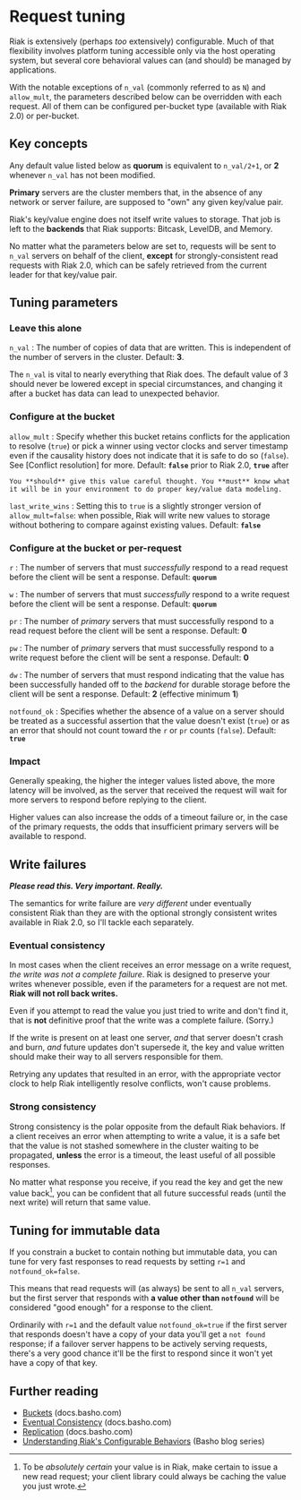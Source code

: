 # Request tuning

Riak is extensively (perhaps *too* extensively) configurable. Much of
that flexibility involves platform tuning accessible only via the host
operating system, but several core behavioral values can (and should)
be managed by applications.

With the notable exceptions of `n_val` (commonly referred to as `N`)
and `allow_mult`, the parameters described below can be overridden
with each request. All of them can be configured per-bucket type
(available with Riak 2.0) or per-bucket.

## Key concepts

Any default value listed below as **quorum** is equivalent to
`n_val/2+1`, or **2** whenever `n_val` has not been modified.

**Primary** servers are the cluster members that, in the absence of any
network or server failure, are supposed to "own" any given key/value
pair.

Riak's key/value engine does not itself write values to storage. That
job is left to the **backends** that Riak supports: Bitcask, LevelDB,
and Memory.

No matter what the parameters below are set to, requests will be
sent to `n_val` servers on behalf of the client, **except** for
strongly-consistent read requests with Riak 2.0, which can be safely
retrieved from the current leader for that key/value pair.

## Tuning parameters

### Leave this alone

`n_val`
:   The number of copies of data that are written. This is independent of the number of servers in the cluster. Default: **3**.

The `n_val` is vital to nearly everything that Riak does. The default
value of 3 should never be lowered except in special circumstances,
and changing it after a bucket has data can lead to unexpected
behavior.

### Configure at the bucket

`allow_mult`
:    Specify whether this bucket retains conflicts for the application to resolve (`true`) or pick a winner using vector clocks and server timestamp even if the causality history does not indicate that it is safe to do so (`false`). See [Conflict resolution] for more. Default: **`false`** prior to Riak 2.0, **`true`** after

    You **should** give this value careful thought. You **must** know what it will be in your environment to do proper key/value data modeling.

`last_write_wins`
:    Setting this to `true` is a slightly stronger version of `allow_mult=false`: when possible, Riak will write new values to storage without bothering to compare against existing values. Default: **`false`**

### Configure at the bucket or per-request
`r`
:   The number of servers that must *successfully* respond to a read request before the client will be sent a response. Default: **`quorum`**

`w`
:   The number of servers that must *successfully* respond to a write request before the client will be sent a response. Default: **`quorum`**

`pr`
:    The number of *primary* servers that must successfully respond to a read request before the client will be sent a response. Default: **0**

`pw`
:    The number of *primary* servers that must successfully respond to a write request before the client will be sent a response. Default: **0**

`dw`
:    The number of servers that must respond indicating that the value has been successfully handed off to the *backend* for durable storage before the client will be sent a response. Default: **2** (effective minimum **1**)

`notfound_ok`
:    Specifies whether the absence of a value on a server should be treated as a successful assertion that the value doesn't exist (`true`) or as an error that should not count toward the `r` or `pr` counts (`false`). Default: **`true`**


### Impact

Generally speaking, the higher the integer values listed above, the
more latency will be involved, as the server that received the request
will wait for more servers to respond before replying to the client.

Higher values can also increase the odds of a timeout failure or, in
the case of the primary requests, the odds that insufficient primary
servers will be available to respond.

## Write failures

***Please read this. Very important. Really.***

The semantics for write failure are *very different* under eventually
consistent Riak than they are with the optional strongly consistent
writes available in Riak 2.0, so I'll tackle each separately.

### Eventual consistency

In most cases when the client receives an error message on a write
request, *the write was not a complete failure*. Riak is designed to
preserve your writes whenever possible, even if the parameters for a
request are not met. **Riak will not roll back writes.**

Even if you attempt to read the value you just tried to write and
don't find it, that is **not** definitive proof that the write was a
complete failure. (Sorry.)

If the write is present on at least one server, *and* that server
doesn't crash and burn, *and* future updates don't supersede it,
the key and value written should make their way to all servers
responsible for them.

Retrying any updates that resulted in an error, with the appropriate
vector clock to help Riak intelligently resolve conflicts, won't cause
problems.

### Strong consistency

Strong consistency is the polar opposite from the default Riak
behaviors. If a client receives an error when attempting to write a
value, it is a safe bet that the value is not stashed somewhere in the
cluster waiting to be propagated, **unless** the error is a timeout,
the least useful of all possible responses.

No matter what response you receive, if you read the key and get the
new value back[^client-libs], you can be confident that all future
successful reads (until the next write) will return that same value.

[^client-libs]: To be *absolutely certain* your value is in Riak, make
certain to issue a new read request; your client library could always
be caching the value you just wrote.

## Tuning for immutable data

If you constrain a bucket to contain nothing but immutable data, you
can tune for very fast responses to read requests by setting `r=1` and
`notfound_ok=false`.

This means that read requests will (as always) be sent to all `n_val`
servers, but the first server that responds with **a value other than
`notfound`** will be considered "good enough" for a response to the
client.

Ordinarily with `r=1` and the default value `notfound_ok=true` if the
first server that responds doesn't have a copy of your data you'll get
a `not found` response; if a failover server happens to be actively
serving requests, there's a very good chance it'll be the first to
respond since it won't yet have a copy of that key.

## Further reading

* [Buckets](http://docs.basho.com/riak/latest/theory/concepts/Buckets/) (docs.basho.com)
* [Eventual Consistency](http://docs.basho.com/riak/latest/theory/concepts/Eventual-Consistency/) (docs.basho.com)
* [Replication](http://docs.basho.com/riak/latest/theory/concepts/Replication/) (docs.basho.com)
* [Understanding Riak's Configurable Behaviors](http://basho.com/understanding-riaks-configurable-behaviors-part-1/) (Basho blog series)
